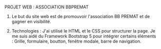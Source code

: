PROJET WEB : ASSOCIATION BBPREMAT


1) Le but du site web est de promouvoir l'association BB PREMAT et de gagner en visibilité.

2) Technologies :
J'ai utilisé le HTML et le CSS pour structurer la page.
Je me suis aidé du Framework Bootstrap 5 pour intégrer certains éléments :
Grille, formulaire, boutton, fenêtre modale, barre de navigation.
